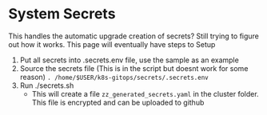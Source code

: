 # System Secrets

This handles the automatic upgrade creation of secrets? Still trying to figure out how it works. This page will eventually have steps to Setup


1. Put all secrets into .secrets.env file, use the sample as an example
2. Source the secrets file (This is in the script but doesnt work for some reason)
  `. /home/$USER/k8s-gitops/secrets/.secrets.env`
3. Run ./secrets.sh
    - This will create a file `zz_generated_secrets.yaml` in the cluster folder. This file is encrypted and can be uploaded to github
